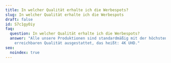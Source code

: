 ```yaml
---
title: In welcher Qualität erhalte ich die Werbespots?
slug: In welcher Qualität erhalte ich die Werbespots
draft: false
id: S7c1gyOiy
faq:
  question: In welcher Qualität erhalte ich die Werbespots?
  answer: "Alle unsere Produktionen sind standardmäßig mit der höchsten
    erreichbaren Qualität ausgestattet, das heißt: 4K UHD."
seo:
  noindex: true
---
```

